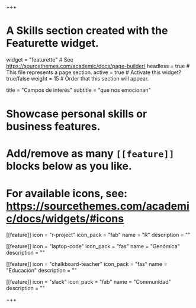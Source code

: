 +++
# A Skills section created with the Featurette widget.
widget = "featurette"  # See https://sourcethemes.com/academic/docs/page-builder/
headless = true  # This file represents a page section.
active = true  # Activate this widget? true/false
weight = 15  # Order that this section will appear.

title = "Campos de interés"
subtitle = "que nos emocionan"

# Showcase personal skills or business features.
# 
# Add/remove as many `[[feature]]` blocks below as you like.
# 
# For available icons, see: https://sourcethemes.com/academic/docs/widgets/#icons

[[feature]]
  icon = "r-project"
  icon_pack = "fab"
  name = "R"
  description = ""
  
[[feature]]
  icon = "laptop-code"
  icon_pack = "fas"
  name = "Genómica"
  description = ""

[[feature]]
  icon = "chalkboard-teacher"
  icon_pack = "fas"
  name = "Educación"
  description = ""
  
[[feature]]
  icon = "slack"
  icon_pack = "fab"
  name = "Communidad"
  description = ""  


+++
